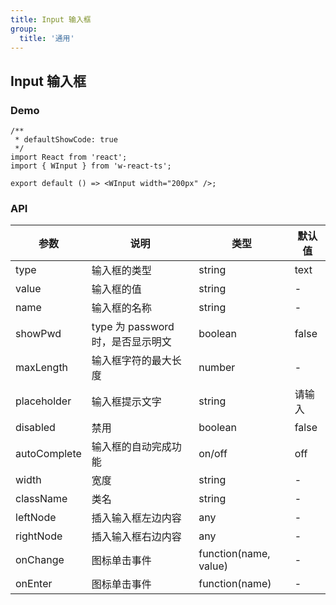 ```yaml
---
title: Input 输入框
group:
  title: '通用'
---
```


## Input 输入框

### Demo

```tsx
/**
 * defaultShowCode: true
 */
import React from 'react';
import { WInput } from 'w-react-ts';

export default () => <WInput width="200px" />;
```

### API

| 参数         | 说明                              | 类型                  | 默认值 |
| ------------ | --------------------------------- | --------------------- | ------ |
| type         | 输入框的类型                      | string                | text   |
| value        | 输入框的值                        | string                | -      |
| name         | 输入框的名称                      | string                | -      |
| showPwd      | type 为 password 时，是否显示明文 | boolean               | false  |
| maxLength    | 输入框字符的最大长度              | number                | -      |
| placeholder  | 输入框提示文字                    | string                | 请输入 |
| disabled     | 禁用                              | boolean               | false  |
| autoComplete | 输入框的自动完成功能              | on/off                | off    |
| width        | 宽度                              | string                | -      |
| className    | 类名                              | string                | -      |
| leftNode     | 插入输入框左边内容                | any                   | -      |
| rightNode    | 插入输入框右边内容                | any                   | -      |
| onChange     | 图标单击事件                      | function(name, value) | -      |
| onEnter      | 图标单击事件                      | function(name)        | -      |
